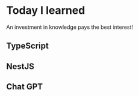 # Today I learned

An investment in knowledge pays the best interest!

TypeScript
-------------


NestJS
-------------


Chat GPT
------------